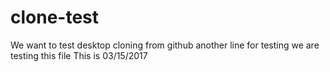 # clone-test
We want to test desktop cloning from github
another line for testing 
we are testing this file
This is 03/15/2017
